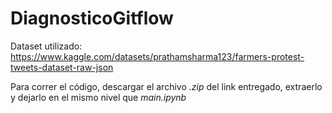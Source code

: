 # DiagnosticoGitflow

Dataset utilizado: https://www.kaggle.com/datasets/prathamsharma123/farmers-protest-tweets-dataset-raw-json

Para correr el código, descargar el archivo *.zip* del link entregado, extraerlo y dejarlo en el mismo nivel que *main.ipynb*

